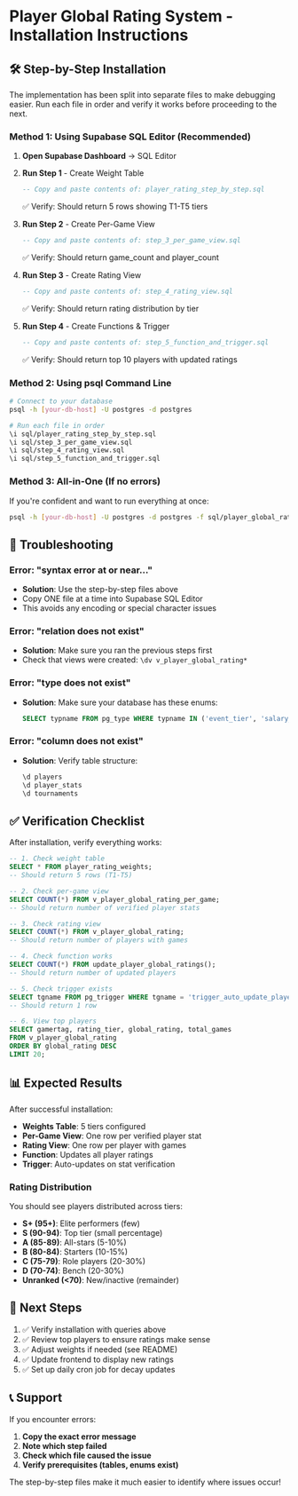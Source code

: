 # Player Global Rating System - Installation Instructions

## 🛠️ Step-by-Step Installation

The implementation has been split into separate files to make debugging easier. Run each file in order and verify it works before proceeding to the next.

### Method 1: Using Supabase SQL Editor (Recommended)

1. **Open Supabase Dashboard** → SQL Editor

2. **Run Step 1** - Create Weight Table
   ```sql
   -- Copy and paste contents of: player_rating_step_by_step.sql
   ```
   ✅ Verify: Should return 5 rows showing T1-T5 tiers

3. **Run Step 2** - Create Per-Game View
   ```sql
   -- Copy and paste contents of: step_3_per_game_view.sql
   ```
   ✅ Verify: Should return game_count and player_count

4. **Run Step 3** - Create Rating View
   ```sql
   -- Copy and paste contents of: step_4_rating_view.sql
   ```
   ✅ Verify: Should return rating distribution by tier

5. **Run Step 4** - Create Functions & Trigger
   ```sql
   -- Copy and paste contents of: step_5_function_and_trigger.sql
   ```
   ✅ Verify: Should return top 10 players with updated ratings

### Method 2: Using psql Command Line

```bash
# Connect to your database
psql -h [your-db-host] -U postgres -d postgres

# Run each file in order
\i sql/player_rating_step_by_step.sql
\i sql/step_3_per_game_view.sql
\i sql/step_4_rating_view.sql
\i sql/step_5_function_and_trigger.sql
```

### Method 3: All-in-One (If no errors)

If you're confident and want to run everything at once:
```bash
psql -h [your-db-host] -U postgres -d postgres -f sql/player_global_rating_implementation.sql
```

## 🐛 Troubleshooting

### Error: "syntax error at or near..."
- **Solution**: Use the step-by-step files above
- Copy ONE file at a time into Supabase SQL Editor
- This avoids any encoding or special character issues

### Error: "relation does not exist"
- **Solution**: Make sure you ran the previous steps first
- Check that views were created: `\dv v_player_global_rating*`

### Error: "type does not exist"
- **Solution**: Make sure your database has these enums:
  ```sql
  SELECT typname FROM pg_type WHERE typname IN ('event_tier', 'salary_tier');
  ```

### Error: "column does not exist"
- **Solution**: Verify table structure:
  ```sql
  \d players
  \d player_stats
  \d tournaments
  ```

## ✅ Verification Checklist

After installation, verify everything works:

```sql
-- 1. Check weight table
SELECT * FROM player_rating_weights;
-- Should return 5 rows (T1-T5)

-- 2. Check per-game view
SELECT COUNT(*) FROM v_player_global_rating_per_game;
-- Should return number of verified player stats

-- 3. Check rating view
SELECT COUNT(*) FROM v_player_global_rating;
-- Should return number of players with games

-- 4. Check function works
SELECT COUNT(*) FROM update_player_global_ratings();
-- Should return number of updated players

-- 5. Check trigger exists
SELECT tgname FROM pg_trigger WHERE tgname = 'trigger_auto_update_player_rating';
-- Should return 1 row

-- 6. View top players
SELECT gamertag, rating_tier, global_rating, total_games
FROM v_player_global_rating
ORDER BY global_rating DESC
LIMIT 20;
```

## 📊 Expected Results

After successful installation:

- **Weights Table**: 5 tiers configured
- **Per-Game View**: One row per verified player stat
- **Rating View**: One row per player with games
- **Function**: Updates all player ratings
- **Trigger**: Auto-updates on stat verification

### Rating Distribution

You should see players distributed across tiers:
- **S+ (95+)**: Elite performers (few)
- **S (90-94)**: Top tier (small percentage)
- **A (85-89)**: All-stars (5-10%)
- **B (80-84)**: Starters (10-15%)
- **C (75-79)**: Role players (20-30%)
- **D (70-74)**: Bench (20-30%)
- **Unranked (<70)**: New/inactive (remainder)

## 🔄 Next Steps

1. ✅ Verify installation with queries above
2. ✅ Review top players to ensure ratings make sense
3. ✅ Adjust weights if needed (see README)
4. ✅ Update frontend to display new ratings
5. ✅ Set up daily cron job for decay updates

## 📞 Support

If you encounter errors:

1. **Copy the exact error message**
2. **Note which step failed**
3. **Check which file caused the issue**
4. **Verify prerequisites (tables, enums exist)**

The step-by-step files make it much easier to identify where issues occur!

